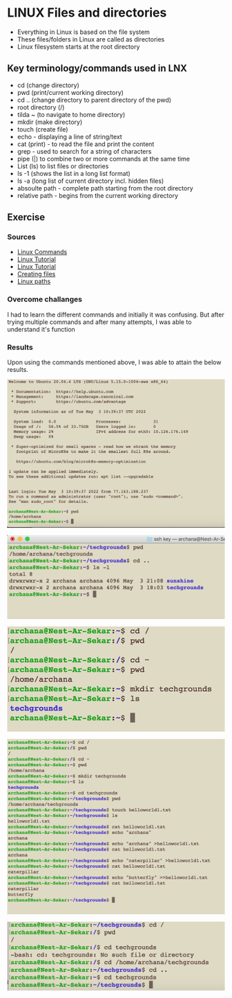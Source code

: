 # LINUX Files and directories
- Everything in Linux is based on the file system
- These files/folders in Linux are called as directories
- Linux filesystem starts at the root directory  


## Key terminology/commands used in LNX
- cd (change directory)
- pwd (print/current working directory)
- cd .. (change directory to parent directory of the pwd)
- root directory (/)
- tilda ~ (to navigate to home directory)
- mkdir (make directory)
- touch (create file)
- echo - displaying a line of string/text
- cat (print) - to read the file and print the content
- grep - used to search for a string of characters 
- pipe (|) to combine two or more commands at the same time
- List (ls) to list files or directories
- ls -1 (shows the list in a long list format)
- ls -a (long list of current directory incl. hidden files)
- absoulte path - complete path starting from the root directory
- relative path - begins from the current working directory
 

## Exercise

### Sources
- [Linux Commands](https://www.hostinger.com/tutorials/linux-commands)
- [Linux Tutorial](https://www.w3cschoool.com/linux-tutorial)
- [Linux Tutorial](https://www.tutorialspoint.com/unix/index.htm)
- [Creating files](https://linuxize.com/post/create-a-file-in-linux/#:~:text=To%20create%20a%20new%20file%20run%20the%20cat%20command%20followed,D%20to%20save%20the%20files.)
- [Linux paths](https://www.linux.com/training-tutorials/absolute-path-vs-relative-path-linuxunix/)


### Overcome challanges
I had to learn the different commands and initially it was confusing. But after trying multiple commands and after many attempts, I was able to understand it's function

### Results
 Upon using the commands mentioned above, I was able to attain the below results.

![LNX-02-ex1](../../../00_includes/DAY2_LINUX/LNX-02/LNX-02-ex1.png)

![LNX-02-ex2](../../../00_includes/DAY2_LINUX/LNX-02/LNX-02-ex2.png)

![LNX-02-ex3](../../../00_includes/DAY2_LINUX/LNX-02/LNX-02-ex3.png)

![LNX-02-ex4](../../../00_includes/DAY2_LINUX/LNX-02/LNX-02-ex4.png)

![LNX-02-ex5](../../../00_includes/DAY2_LINUX/LNX-02/LNX-02-ex5.png)






